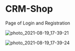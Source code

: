 # CRM-Shop

Page of Login and Registration

![photo_2021-08-19_17-39-21](https://user-images.githubusercontent.com/79358538/130089746-81d99c05-eb6f-4188-8dfa-f509cea785f2.jpg)



![photo_2021-08-19_17-39-24](https://user-images.githubusercontent.com/79358538/130089798-3b2a6d6d-0340-4cbb-8135-33e5929f375c.jpg)


